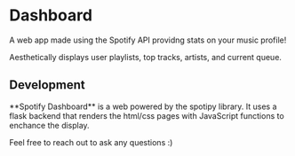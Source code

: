 <h1> Dashboard </h1>
A web app made using the Spotify API providng stats on your music profile! 

Aesthetically displays user playlists, top tracks, artists, and current queue.

<h2>Development</h2>
**Spotify Dashboard** is a web powered by the spotipy library. It uses a flask backend that renders the html/css pages with JavaScript functions to enchance the display. 

Feel free to reach out to ask any questions :)
